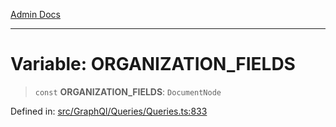 [Admin Docs](/)

---

# Variable: ORGANIZATION_FIELDS

> `const` **ORGANIZATION_FIELDS**: `DocumentNode`

Defined in: [src/GraphQl/Queries/Queries.ts:833](https://github.com/PalisadoesFoundation/talawa-admin/blob/main/src/GraphQl/Queries/Queries.ts#L833)
